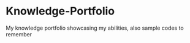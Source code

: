 # Knowledge-Portfolio
My knowledge portfolio showcasing my abilities, also sample codes to remember
